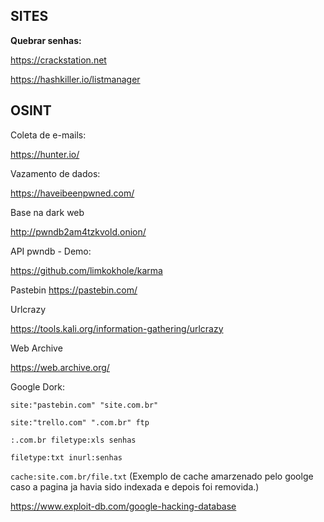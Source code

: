 ## SITES 


**Quebrar senhas:**

https://crackstation.net

https://hashkiller.io/listmanager

## OSINT

Coleta de e-mails:

https://hunter.io/

Vazamento de dados:

https://haveibeenpwned.com/

Base na dark web

http://pwndb2am4tzkvold.onion/

API pwndb - Demo:

https://github.com/limkokhole/karma

Pastebin
https://pastebin.com/

Urlcrazy

https://tools.kali.org/information-gathering/urlcrazy

Web Archive

https://web.archive.org/


Google Dork:

``` site:"pastebin.com" "site.com.br" ```

``` site:"trello.com" ".com.br" ftp ```

``` :.com.br filetype:xls senhas ```

``` filetype:txt inurl:senhas ```

``` cache:site.com.br/file.txt ```  (Exemplo de cache amarzenado pelo goolge caso a pagina ja havia sido indexada e depois foi removida.)

https://www.exploit-db.com/google-hacking-database


